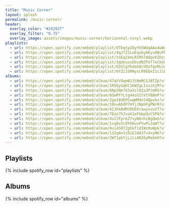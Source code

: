 ```yaml
---
title: "Music Corner"
layout: splash
permalink: /music-corner/
header:
  overlay_color: "#24292f"
  overlay_filter: "0.75"
  overlay_image: assets/images/music-corner/horizontal-vinyl.webp
playlists:
  - url: https://open.spotify.com/embed/playlist/0Tbqtp2OyYb5WUqAAx4wWd?utm_source=generator&theme=0 # Guitar
  - url: https://open.spotify.com/embed/playlist/4qzTZILeEqxbybKyv0BuPh?utm_source=generator&theme=0 # Classical
  - url: https://open.spotify.com/embed/playlist/1SEq2kmLRIRh7AQqv6ZOzy?utm_source=generator&theme=0 # Piano
  - url: https://open.spotify.com/embed/playlist/3gUeuuvEbsdNZPoT7eCkGO?utm_source=generator&theme=0 # Bach
  - url: https://open.spotify.com/embed/playlist/02GlgYbdaX8cVDxTqoMuJg?utm_source=generator&theme=0 # Late Night Jazz
  - url: https://open.spotify.com/embed/playlist/6YZi1SRHysLR9EQxI1cJiB?utm_source=generator&theme=0 # Soft Jazz
albums:
  - url: https://open.spotify.com/embed/album/47qtV9qmB13tNmMCGJBTZp?utm_source=generator&theme=0   # Rachmaninoff: Piano Concerto No. 2 in C Minor, Op. 18 & Rhapsody on a Theme of Paganini, Op. 43·Sergei Rachmaninoff
  - url: https://open.spotify.com/embed/album/1RVQyGqKC1KWZgLIzvzXjM?utm_source=generator&theme=0   # Anne-Sophie Mutter & Herbert von Karajan: The Solo Concertos·Herbert von Karajan
  - url: https://open.spotify.com/embed/album/6Np2Nm763aXzl0Za3PJmRG?utm_source=generator&theme=0   # Bach Sonatas - Manuel Barrueco
  - url: https://open.spotify.com/embed/album/6QwMfYLtg44zGItVtYB8mP?utm_source=generator&theme=0   # Beethoven: Symphony Nos.5 & 6·Ludwig van Beethoven
  - url: https://open.spotify.com/embed/album/2ge28dEPCwqWMdxS4Qpvbx?utm_source=generator&theme=0   # Bach: Cello Suites, BWV 1007 - 1012·Johann Sebastian Bach
  - url: https://open.spotify.com/embed/album/10nuAbOP7HYjJNpHFgPNrR?utm_source=generator&theme=0   # Tchaikovsky: Violin Concerto·Pyotr Ilyich Tchaikovsky
  - url: https://open.spotify.com/embed/album/42JhkBdMJ0hEXrawyxvuV7?utm_source=generator&theme=0   # My European Journey - Alexandra Whittingham
  - url: https://open.spotify.com/embed/album/7Eoz7hJvaX1eFkbpQxC5PA?utm_source=generator&theme=0   # A Love Supreme·John Coltrane
  - url: https://open.spotify.com/embed/album/4vIJFprkZ7vyN6nhcBgQmG?utm_source=generator&theme=0   # Blue Train (Expanded Edition)·John Coltrane
  - url: https://open.spotify.com/embed/album/1cq8v5c8Y6KuvPtwPi3aWT?utm_source=generator&theme=0   # All Kinds of Weather - Red Garland Trio
  - url: https://open.spotify.com/embed/album/0ui4S0TZghkf1d1Wz0oWpk?utm_source=generator&theme=0   # The Song Remains The Same (Remastered)·Led Zeppelin
  - url: https://open.spotify.com/embed/album/132qAo1cDiEJdA3fv4xyNK?utm_source=generator&theme=0   # Paranoid (2009 Remastered Version)·Black Sabbath
  - url: https://open.spotify.com/embed/album/2WT1pbYjLJciAR26yMebkH?utm_source=generator&theme=0   # The Dark Side Of The Moon (2011 Remastered Version)·Pink Floyd
---
```


## Playlists

{% include spotify_row id="playlists" %}

## Albums

{% include spotify_row id="albums" %}
